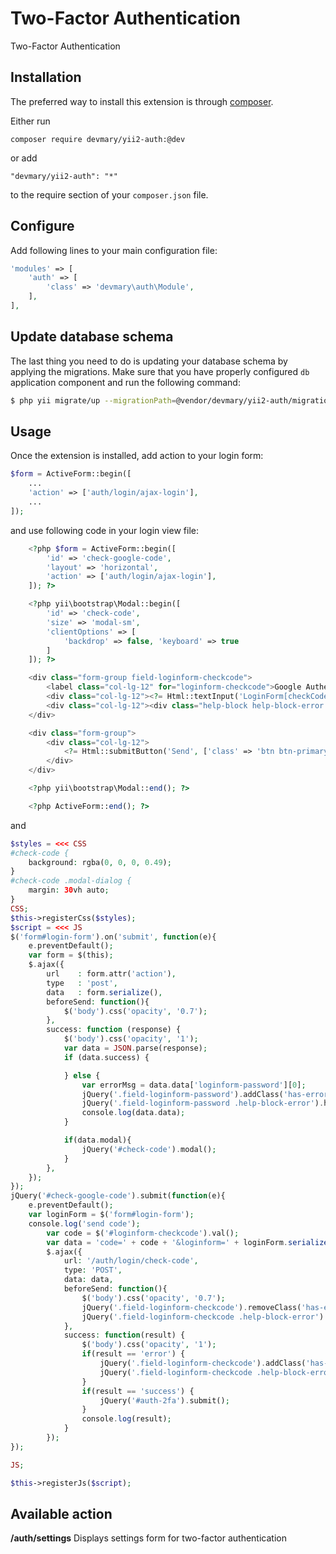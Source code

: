 Two-Factor Authentication
=========================
Two-Factor Authentication

Installation
------------

The preferred way to install this extension is through [composer](http://getcomposer.org/download/).

Either run

```
composer require devmary/yii2-auth:@dev
```

or add

```
"devmary/yii2-auth": "*"
```

to the require section of your `composer.json` file.


Configure
---------

Add following lines to your main configuration file:

```php
'modules' => [
    'auth' => [
        'class' => 'devmary\auth\Module',
    ],
],
```

Update database schema
----------------------

The last thing you need to do is updating your database schema by applying the
migrations. Make sure that you have properly configured `db` application component
and run the following command:

```bash
$ php yii migrate/up --migrationPath=@vendor/devmary/yii2-auth/migrations
```



Usage
-----

Once the extension is installed, add action to your login form:

```php
$form = ActiveForm::begin([
    ...
    'action' => ['auth/login/ajax-login'],
    ...
]);
```

and use following code in your login view file:

```php
    <?php $form = ActiveForm::begin([
        'id' => 'check-google-code',
        'layout' => 'horizontal',
        'action' => ['auth/login/ajax-login'],
    ]); ?>

    <?php yii\bootstrap\Modal::begin([
        'id' => 'check-code',
        'size' => 'modal-sm',
        'clientOptions' => [
            'backdrop' => false, 'keyboard' => true
        ]
    ]); ?>

    <div class="form-group field-loginform-checkcode">
        <label class="col-lg-12" for="loginform-checkcode">Google Authenticator code</label>
        <div class="col-lg-12"><?= Html::textInput('LoginForm[checkCode]', '', ['class' => 'form-control', 'id' => 'loginform-checkcode']); ?></div>
        <div class="col-lg-12"><div class="help-block help-block-error "></div></div>
    </div>

    <div class="form-group">
        <div class="col-lg-12">
            <?= Html::submitButton('Send', ['class' => 'btn btn-primary', 'name' => 'send-code-button', 'id' => 'send-code-button']) ?>
        </div>
    </div>

    <?php yii\bootstrap\Modal::end(); ?>

    <?php ActiveForm::end(); ?>
```

and

```php
$styles = <<< CSS
#check-code {
    background: rgba(0, 0, 0, 0.49);
}
#check-code .modal-dialog {
    margin: 30vh auto;
}
CSS;
$this->registerCss($styles);
$script = <<< JS
$('form#login-form').on('submit', function(e){
    e.preventDefault();
    var form = $(this);
    $.ajax({
        url    : form.attr('action'),
        type   : 'post',
        data   : form.serialize(),
        beforeSend: function(){
            $('body').css('opacity', '0.7');
        },
        success: function (response) {
            $('body').css('opacity', '1');
            var data = JSON.parse(response);
            if (data.success) {

            } else {
                var errorMsg = data.data['loginform-password'][0];
                jQuery('.field-loginform-password').addClass('has-error');
                jQuery('.field-loginform-password .help-block-error').html(errorMsg);
                console.log(data.data);
            }

            if(data.modal){
                jQuery('#check-code').modal();
            }
        },
    });
});
jQuery('#check-google-code').submit(function(e){
    e.preventDefault();
    var loginForm = $('form#login-form');
    console.log('send code');
        var code = $('#loginform-checkcode').val();
        var data = 'code=' + code + '&loginform=' + loginForm.serialize();
        $.ajax({
            url: '/auth/login/check-code',
            type: 'POST',
            data: data,
            beforeSend: function(){
                $('body').css('opacity', '0.7');
                jQuery('.field-loginform-checkcode').removeClass('has-error');
                jQuery('.field-loginform-checkcode .help-block-error').html('')
            },
            success: function(result) {
                $('body').css('opacity', '1');
                if(result == 'error') {
                    jQuery('.field-loginform-checkcode').addClass('has-error');
                    jQuery('.field-loginform-checkcode .help-block-error').html('Invalid code');
                }
                if(result == 'success') {
                    jQuery('#auth-2fa').submit();
                }
                console.log(result);
            }
        });
});

JS;

$this->registerJs($script);
```

Available action
----------------

**/auth/settings** Displays settings form for two-factor authentication
